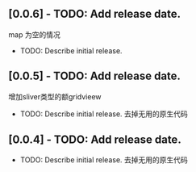 ## [0.0.6] - TODO: Add release date.
map 为空的情况
* TODO: Describe initial release.

## [0.0.5] - TODO: Add release date.
增加sliver类型的额gridvieew
* TODO: Describe initial release.
去掉无用的原生代码

## [0.0.4] - TODO: Add release date.

* TODO: Describe initial release.
去掉无用的原生代码